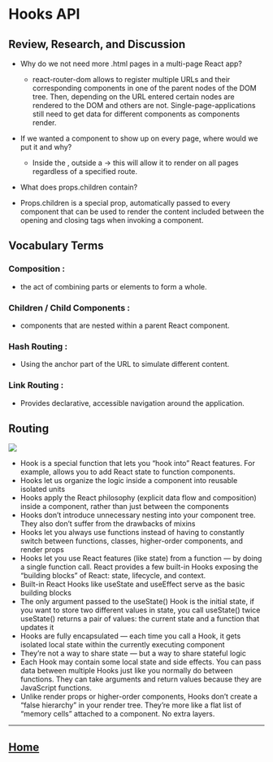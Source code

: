 # Hooks API

## Review, Research, and Discussion

* Why do we not need more .html pages in a multi-page React app?
  * react-router-dom allows to register multiple URLs and their corresponding components in one of the parent nodes of the DOM tree. Then, depending on the URL entered certain nodes are rendered to the DOM and others are not. Single-page-applications still need to get data for different components as components render.
  
* If we wanted a component to show up on every page, where would we put it and why?
  * Inside the <BrowserRouter />, outside a <Route /> -> this will allow it to render on all pages regardless of a specified route.

* What does props.children contain?
 * Props.children is a special prop, automatically passed to every component that can be used to render the content included between the opening and closing tags when invoking a component. 




## Vocabulary Terms

### Composition :
  * the act of combining parts or elements to form a whole.
### Children / Child Components :
  * components that are nested within a parent React component.
### Hash Routing :
  *  Using the anchor part of the URL to simulate different content.
### Link Routing :
  * Provides declarative, accessible navigation around the application.



## Routing

<img src ="https://miro.medium.com/max/3000/1*-Ijet6kVJqGgul6adezDLQ.png">

* Hook is a special function that lets you “hook into” React features. For example, allows you to add React state to function components.
* Hooks let us organize the logic inside a component into reusable isolated units
* Hooks apply the React philosophy (explicit data flow and composition) inside a component, rather than just between the components
* Hooks don’t introduce unnecessary nesting into your component tree. They also don’t suffer from the drawbacks of mixins
* Hooks let you always use functions instead of having to constantly switch between functions, classes, higher-order components, and render props
* Hooks let you use React features (like state) from a function — by doing a single function call. React provides a few built-in Hooks exposing the “building blocks” of React: state, lifecycle, and context.
* Built-in React Hooks like useState and useEffect serve as the basic building blocks
* The only argument passed to the useState() Hook is the initial state, if you want to store two different values in state, you call useState() twice
useState() returns a pair of values: the current state and a function that updates it
* Hooks are fully encapsulated — each time you call a Hook, it gets isolated local state within the currently executing component
* They’re not a way to share state — but a way to share stateful logic
* Each Hook may contain some local state and side effects. You can pass data between multiple Hooks just like you normally do between functions. They can take arguments and return values because they are JavaScript functions.
* Unlike render props or higher-order components, Hooks don’t create a “false hierarchy” in your render tree. They’re more like a flat list of “memory cells” attached to a component. No extra layers.

*****************************************************************

## [ Home ](https://reem-alqurm.github.io/ReadingNotes/)